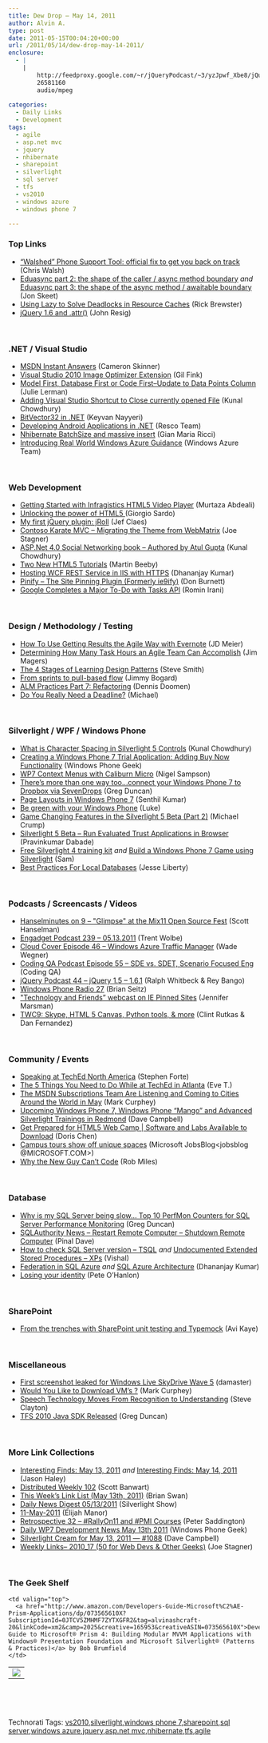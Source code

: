 ```yaml
---
title: Dew Drop – May 14, 2011
author: Alvin A.
type: post
date: 2011-05-15T00:04:20+00:00
url: /2011/05/14/dew-drop-may-14-2011/
enclosure:
  - |
    |
        http://feedproxy.google.com/~r/jQueryPodcast/~3/yzJpwf_Xbe8/jQueryPodcast-044-jQuery15161.mp3
        26581160
        audio/mpeg
        
categories:
  - Daily Links
  - Development
tags:
  - agile
  - asp.net mvc
  - jquery
  - nhibernate
  - sharepoint
  - silverlight
  - sql server
  - tfs
  - vs2010
  - windows azure
  - windows phone 7

---
```

### <a name="top"></a>Top Links

  * [“Walshed” Phone Support Tool: official fix to get you back on track][1] (Chris Walsh)
  * [Eduasync part 2: the shape of the caller / async method boundary][2] _and_ [Eduasync part 3: the shape of the async method / awaitable boundary][3] (Jon Skeet)
  * [Using Lazy to Solve Deadlocks in Resource Caches][4] (Rick Brewster)
  * [jQuery 1.6 and .attr()][5] (John Resig)

&#160;

### <a name="dotnet"></a>.NET / Visual Studio

  * [MSDN Instant Answers][6] (Cameron Skinner)
  * [Visual Studio 2010 Image Optimizer Extension][7] (Gil Fink)
  * [Model First, Database First or Code First–Update to Data Points Column][8] (Julie Lerman)
  * [Adding Visual Studio Shortcut to Close currently opened File][9] (Kunal Chowdhury)
  * [BitVector32 in .NET][10] (Keyvan Nayyeri)
  * [Developing Android Applications in .NET][11] (Resco Team)
  * [Nhibernate BatchSize and massive insert][12] (Gian Maria Ricci)
  * [Introducing Real World Windows Azure Guidance][13] (Windows Azure Team)

&#160;

### <a name="web"></a>Web Development

  * [Getting Started with Infragistics HTML5 Video Player][14] (Murtaza Abdeali)
  * [Unlocking the power of HTML5 <audio></audio>][15](Giorgio Sardo)
  * [My first jQuery plugin: jRoll][16] (Jef Claes)
  * [Contoso Karate MVC – Migrating the Theme from WebMatrix][17] (Joe Stagner)
  * [ASP.Net 4.0 Social Networking book &#8211; Authored by Atul Gupta][18] (Kunal Chowdhury)
  * [Two New HTML5 Tutorials][19] (Martin Beeby)
  * [Hosting WCF REST Service in IIS with HTTPS][20] (Dhananjay Kumar)
  * [Pinify &#8211; The Site Pinning Plugin (Formerly ie9ify)][21] (Don Burnett)
  * [Google Completes a Major To-Do with Tasks API][22] (Romin Irani)

&#160;

### <a name="design"></a>Design / Methodology / Testing

  * [How To Use Getting Results the Agile Way with Evernote][23] (JD Meier)
  * [Determining How Many Task Hours an Agile Team Can Accomplish][24] (Jim Magers)
  * [The 4 Stages of Learning Design Patterns][25] (Steve Smith)
  * [From sprints to pull-based flow][26] (Jimmy Bogard)
  * [ALM Practices Part 7: Refactoring][27] (Dennis Doomen)
  * [Do You Really Need a Deadline?][28] (Michael)

&#160;

### <a name="silverlight"></a>Silverlight / WPF / Windows Phone

  * [What is Character Spacing in Silverlight 5 Controls][29] (Kunal Chowdhury)
  * [Creating a Windows Phone 7 Trial Application: Adding Buy Now Functionality][30] (Windows Phone Geek)
  * [WP7 Context Menus with Caliburn Micro][31] (Nigel Sampson)
  * [There&#8217;s more than one way too&#8230;connect your Windows Phone 7 to Dropbox via SevenDrops][32] (Greg Duncan)
  * [Page Layouts in Windows Phone 7][33] (Senthil Kumar)
  * [Be green with your Windows Phone][34] (Luke)
  * [Game Changing Features in the Silverlight 5 Beta (Part 2)][35] (Michael Crump)
  * [Silverlight 5 Beta &#8211; Run Evaluated Trust Applications in Browser][36] (Pravinkumar Dabade)
  * [Free Silverlight 4 training kit][37] _and_ [Build a Windows Phone 7 Game using Silverlight][38] (Sam)
  * [Best Practices For Local Databases][39] (Jesse Liberty)

&#160;

### <a name="podcasts"></a>Podcasts / Screencasts / Videos

  * [Hanselminutes on 9 &#8211; "Glimpse" at the Mix11 Open Source Fest][40] (Scott Hanselman)
  * [Engadget Podcast 239 &#8211; 05.13.2011][41] (Trent Wolbe)
  * [Cloud Cover Episode 46 &#8211; Windows Azure Traffic Manager][42] (Wade Wegner)
  * <a href="http://codingqa.com/episode-55-sde-vs-sdet-scenario-focused-eng" target="_blank">Coding QA Podcast Episode 55 &#8211; SDE vs. SDET, Scenario Focused Eng</a> (Coding QA)
  * <a href="http://feedproxy.google.com/~r/jQueryPodcast/~3/yzJpwf_Xbe8/jQueryPodcast-044-jQuery15161.mp3" target="_blank">jQuery Podcast 44 &#8211; jQuery 1.5 &#8211; 1.6.1</a> (Ralph Whitbeck & Rey Bango)
  * [Windows Phone Radio 27][43] (Brian Seitz)
  * ["Technology and Friends” webcast on IE Pinned Sites][44] (Jennifer Marsman)
  * [TWC9: Skype, HTML 5 Canvas, Python tools, & more][45] (Clint Rutkas & Dan Fernandez)

&#160;

### <a name="events"></a>Community / Events

  * [Speaking at TechEd North America][46] (Stephen Forte)
  * [The 5 Things You Need to Do While at TechEd in Atlanta][47] (Eve T.)
  * [The MSDN Subscriptions Team Are Listening and Coming to Cities Around the World in May][48] (Mark Curphey)
  * [Upcoming Windows Phone 7, Windows Phone “Mango” and Advanced Silverlight Trainings in Redmond][49] (Dave Campbell)
  * [Get Prepared for HTML5 Web Camp | Software and Labs Available to Download][50] (Doris Chen)
  * [Campus tours show off unique spaces][51] (Microsoft JobsBlog<jobsblog @MICROSOFT.COM>)
  * <a href="http://www.robmiles.com/journal/2011/5/13/why-the-new-guy-canrsquot-code.html" target="_blank">Why the New Guy Can&#8217;t Code</a> (Rob Miles)

&#160;

### <a name="db"></a>Database

  * [Why is my SQL Server being slow&#8230; Top 10 PerfMon Counters for SQL Server Performance Monitoring][52] (Greg Duncan)
  * [SQLAuthority News – Restart Remote Computer – Shutdown Remote Computer][53] (Pinal Dave)
  * [How to check SQL Server version – TSQL][54] _and_ [Undocumented Extended Stored Procedures – XPs][55] (Vishal)
  * [Federation in SQL Azure][56] _and_ [SQL Azure Architecture][57] (Dhananjay Kumar)
  * [Losing your identity][58] (Pete O’Hanlon)

&#160;

### <a name="sp"></a>SharePoint

  * [From the trenches with SharePoint unit testing and Typemock][59] (Avi Kaye)

&#160;

### <a name="misc"></a>Miscellaneous

  * [First screenshot leaked for Windows Live SkyDrive Wave 5][60] (damaster)
  * [Would You Like to Download VM’s ?][61] (Mark Curphey)
  * [Speech Technology Moves From Recognition to Understanding][62] (Steve Clayton)
  * [TFS 2010 Java SDK Released][63] (Greg Duncan)

&#160;

### <a name="links"></a>More Link Collections

  * [Interesting Finds: May 13, 2011][64] _and_ [Interesting Finds: May 14, 2011][65] (Jason Haley)
  * [Distributed Weekly 102][66] (Scott Banwart)
  * [This Week’s Link List (May 13th, 2011)][67] (Brian Swan)
  * [Daily News Digest 05/13/2011][68] (Silverlight Show)
  * [11-May-2011][69] (Elijah Manor)
  * [Retrospective 32 – #RallyOn11 and #PMI Courses][70] (Peter Saddington)
  * [Daily WP7 Development News May 13th 2011][71] (Windows Phone Geek)
  * [Silverlight Cream for May 13, 2011 &#8212; #1088][72] (Dave Campbell)
  * [Weekly Links– 2010_17 (50 for Web Devs & Other Geeks)][73] (Joe Stagner)

&#160;

### <a name="shelf"></a>The Geek Shelf

<table border="0" cellspacing="0" cellpadding="0">
  <tr>
    <td>
      <img data-recalc-dims="1" decoding="async" src="https://i0.wp.com/ecx.images-amazon.com/images/I/51U91V655YL._SL160_.jpg?w=660" />
    </td>
    
    <td valign="top">
      <a href="http://www.amazon.com/Developers-Guide-Microsoft%C2%AE-Prism-Applications/dp/073565610X?SubscriptionId=0JTCV5ZMHMF7ZYTXGFR2&tag=alvinashcraft-20&linkCode=xm2&camp=2025&creative=165953&creativeASIN=073565610X">Developer&#8217;s Guide to Microsoft® Prism 4: Building Modular MVVM Applications with Windows® Presentation Foundation and Microsoft Silverlight® (Patterns & Practices)</a> by Bob Brumfield
    </td>
  </tr>
</table>

&#160;

<div style="padding-bottom: 0px; margin: 0px; padding-left: 0px; padding-right: 0px; display: inline; float: none; padding-top: 0px" id="scid:C16BAC14-9A3D-4c50-9394-FBFEF7A93539:3734e4e1-3b85-4d34-bdb8-b0dab4a417f1" class="wlWriterEditableSmartContent">
  <!--dotnetkickit-->
</div>

&#160;

<div style="padding-bottom: 0px; margin: 0px; padding-left: 0px; padding-right: 0px; display: inline; float: none; padding-top: 0px" id="scid:0767317B-992E-4b12-91E0-4F059A8CECA8:71019136-1250-4857-84bd-618c21ca444b" class="wlWriterEditableSmartContent">
  Technorati Tags: <a href="http://technorati.com/tags/vs2010" rel="tag">vs2010</a>,<a href="http://technorati.com/tags/silverlight" rel="tag">silverlight</a>,<a href="http://technorati.com/tags/windows+phone+7" rel="tag">windows phone 7</a>,<a href="http://technorati.com/tags/sharepoint" rel="tag">sharepoint</a>,<a href="http://technorati.com/tags/sql+server" rel="tag">sql server</a>,<a href="http://technorati.com/tags/windows+azure" rel="tag">windows azure</a>,<a href="http://technorati.com/tags/jquery" rel="tag">jquery</a>,<a href="http://technorati.com/tags/asp.net+mvc" rel="tag">asp.net mvc</a>,<a href="http://technorati.com/tags/nhibernate" rel="tag">nhibernate</a>,<a href="http://technorati.com/tags/tfs" rel="tag">tfs</a>,<a href="http://technorati.com/tags/agile" rel="tag">agile</a>
</div>

 [1]: http://blog.walshie.me/walshed-phone-support-tool-official-fix-to-get-you-back-on-track
 [2]: http://feedproxy.google.com/~r/JonSkeetCodingBlog/~3/U-nBezI0lLI/eduasync-part-2-the-shape-of-the-caller-async-method-boundary.aspx
 [3]: http://feedproxy.google.com/~r/JonSkeetCodingBlog/~3/D0qxjz46lUA/eduasync-part-3-the-shape-of-the-async-method-awaitable-boundary.aspx
 [4]: http://blog.getpaint.net/2011/05/14/using-lazyt-to-solve-deadlocks-in-resource-caches/
 [5]: http://ejohn.org/blog/jquery-16-and-attr/
 [6]: http://blogs.msdn.com/b/camerons/archive/2011/05/13/msdn-instant-search.aspx
 [7]: http://feedproxy.google.com/~r/GilFinkBlog/~3/caQRuyoLjgM/visual-studio-2010-image-optimizer-extension.aspx
 [8]: http://thedatafarm.com/blog/data-access/model-first-database-first-or-code-first-ndash-update-to-data-points-column/
 [9]: http://feedproxy.google.com/~r/kunal2383/~3/1yjB9z9YKU4/adding-visual-studio-shortcut-to-close.html
 [10]: http://nayyeri.net/bitvector32-in-net
 [11]: http://www.codeproject.com/KB/showcase/MobileForms-Android.aspx
 [12]: http://feedproxy.google.com/~r/AlkampferEng/~3/H0gBuuXLh_A/
 [13]: http://blogs.msdn.com/b/windowsazure/archive/2011/05/13/introducing-real-world-windows-azure-guidance.aspx
 [14]: http://blogs.infragistics.com/blogs/taz_abdeali/archive/2011/05/13/getting-started-with-infragistics-html5-video-player.aspx
 [15]: http://blogs.msdn.com/b/ie/archive/2011/05/13/unlocking-the-power-of-html5-lt-audio-gt.aspx
 [16]: http://feedproxy.google.com/~r/DiaryOfAnetDeveloperByJefClaes/~3/TiurlAuTViQ/my-first-jquery-plugin-jroll.html
 [17]: http://feedproxy.google.com/~r/MSJoe/~3/5LHtTboQFQA/
 [18]: http://feedproxy.google.com/~r/kunal2383/~3/t7_gh0Aeby0/aspnet-40-social-networking-book.html
 [19]: http://feedproxy.google.com/~r/ubelly/~3/XWhullV8OQw/
 [20]: http://debugmode.net/2011/05/14/hosting-wcf-rest-service-in-iis-with-https/
 [21]: http://feedproxy.google.com/~r/d4dotnet/~3/Ssne8R8c6xY/post.aspx
 [22]: http://feedproxy.google.com/~r/ProgrammableWeb/~3/yKukGhfkw10/
 [23]: http://feedproxy.google.com/~r/jmeier/~3/iZtWwr2s7Ec/how-to-use-getting-results-the-agile-way-with-evernote.aspx
 [24]: http://feedproxy.google.com/~r/LeadingAgile/~3/39oJsn9tDEs/
 [25]: http://stevesmithblog.com/blog/the-4-stages-of-learning-design-patterns/
 [26]: http://feedproxy.google.com/~r/LosTechies/~3/RHPW9-izckg/from-sprints-to-pull-based-flow
 [27]: http://feeds.dzone.com/~r/zones/dotnet/~3/00OkydnkjzU/alm-practices-part-7
 [28]: http://feeds.dzone.com/~r/zones/agile/~3/aP5u5ERf0uk/do-you-really-need-deadline
 [29]: http://www.codeproject.com/Articles/195435/What-is-Character-Spacing-in-Silverlight-5-Control.aspx
 [30]: http://www.windowsphonegeek.com/articles/Creating-a-Windows-Phone-7-Trial-Application-Adding-Buy-Now-Functionality
 [31]: http://compiledexperience.com/blog/posts/wp7-context-menus-with-caliburn-micro
 [32]: http://channel9.msdn.com/coding4fun/blog/Theres-more-than-one-way-tooconnect-your-Windows-Phone-7-to-Dropbox-via-SevenDrops
 [33]: http://feeds.dzone.com/~r/zones/dotnet/~3/fly8yn0UubI/page-layouts-windows-phone-7
 [34]: http://www.mykindofphone.com/be-green-with-your-windows-phone
 [35]: http://feedproxy.google.com/~r/MichaelCrump/~3/spfZZSGI3dI/game-changing-features-in-the-silverlight-5-beta-part-2.aspx
 [36]: http://feedproxy.google.com/~r/netCurryRecentArticles/~3/HMhgfmB_FMg/ShowArticle.aspx
 [37]: http://blogs.msdn.com/b/silverlightgames/archive/2011/05/13/free-silverlight-4-training-kit.aspx
 [38]: http://blogs.msdn.com/b/silverlightgames/archive/2011/05/14/build-a-windows-phone-7-game-using-silverlight.aspx
 [39]: http://feedproxy.google.com/~r/JesseLiberty-SilverlightGeek/~3/5JcqcKXsdPk/
 [40]: http://channel9.msdn.com/Shows/HanselminutesOn9/Hanselminutes-on-9-Glimpse-at-the-Mix11-Open-Source-Fest
 [41]: http://www.engadget.com/2011/05/13/engadget-podcast-239-05-13-2011/
 [42]: http://channel9.msdn.com/Shows/Cloud+Cover/Cloud-Cover-Episode-46-Windows-Azure-Traffic-Manager
 [43]: http://windowsteamblog.com/windows_phone/b/windowsphone/archive/2011/05/13/windows-phone-radio-27.aspx
 [44]: http://feedproxy.google.com/~r/JenniferMarsman/~3/nCFGFfC5aqc/quot-technology-and-friends-webcast-on-ie-pinned-sites.aspx
 [45]: http://channel9.msdn.com/Shows/This+Week+On+Channel+9/TWC9-Skype-HTML-5-Canvas-Python-tools--more
 [46]: http://feedproxy.google.com/~r/StephenFortesBlog/~3/5JpPjFLg67k/PermaLink,guid,9fbbdbae-060b-4cc1-93b5-ce773e3627c8.aspx
 [47]: http://helpcentral.componentone.com/CS/Marketing_Blogs/b/c1buzz/archive/2011/05/13/the-5-things-you-need-to-do-while-at-teched-in-atlanta.aspx
 [48]: http://blogs.msdn.com/b/msdnsubscriptions/archive/2011/05/13/the-msdn-subscriptions-team-are-listening-and-coming-to-cities-around-the-world-in-may.aspx
 [49]: http://geekswithblogs.net/WynApseTechnicalMusings/archive/2011/05/14/145340.aspx
 [50]: http://blogs.msdn.com/b/dorischen/archive/2011/05/13/get-prepared-for-html5-web-camp-software-and-labs-available-to-download.aspx
 [51]: http://feeds.microsoftjobsblog.com/~r/MicrosoftJobsBlog/~3/GzR2ZL9lcvg/
 [52]: http://coolthingoftheday.blogspot.com/2011/05/why-is-my-sql-server-being-slow-top-10.html
 [53]: http://blog.sqlauthority.com/2011/05/14/sqlauthority-news-restart-remote-computer-shutdown-remote-computer/
 [54]: http://feedproxy.google.com/~r/sqlserverpedia/~3/384zSWBUNEo/
 [55]: http://feedproxy.google.com/~r/sqlserverpedia/~3/-2xaatKSWeE/
 [56]: http://debugmode.net/2011/05/14/federation-in-sql-azure/
 [57]: http://debugmode.net/2011/05/14/sql-azure-architecture/
 [58]: http://peteohanlon.wordpress.com/2011/05/13/losing-your-identity/
 [59]: http://feedproxy.google.com/~r/Typemock/~3/wSyJpS29mYU/from-trenches-with-sharepoint-unit.html
 [60]: http://feedproxy.google.com/~r/liveside/~3/2WY-XonWmGY/
 [61]: http://blogs.msdn.com/b/msdnsubscriptions/archive/2011/05/13/would-you-like-to-download-vm-s.aspx
 [62]: http://blogs.technet.com/b/next/archive/2011/05/13/speech-technology-moves-from-recognition-to-understanding.aspx
 [63]: http://coolthingoftheday.blogspot.com/2011/05/tfs-2010-java-sdk-released.html
 [64]: http://jasonhaley.com/blog/post.aspx?id=e34802bf-8e0e-41ce-a659-ae25fedcd66f
 [65]: http://jasonhaley.com/blog/post.aspx?id=cfeb852a-ae43-4928-a25f-a951293498af
 [66]: http://feedproxy.google.com/~r/roguetechnology/~3/emGLsIsDCuo/
 [67]: http://blogs.msdn.com/b/brian_swan/archive/2011/05/13/this-week-s-link-list-may-13th-2011.aspx
 [68]: http://feedproxy.google.com/~r/silverlightshow/~3/bhpnqFr1uOo/Daily-News-Digest-05-13-2011.aspx
 [69]: http://webdevtweets.blogspot.com/2011/05/11-may-2011.html
 [70]: http://feedproxy.google.com/~r/agilescout/~3/VZBoBsLCSaM/
 [71]: http://www.windowsphonegeek.com/news/daily-wp7-development-news-may-13th-2011
 [72]: http://geekswithblogs.net/WynApseTechnicalMusings/archive/2011/05/13/145325.aspx
 [73]: http://feedproxy.google.com/~r/MSJoe/~3/IhBNhqM6svk/